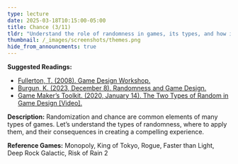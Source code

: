 ```yaml
---
type: lecture
date: 2025-03-18T10:15:00-05:00
title: Chance (3/11)
tldr: "Understand the role of randomness in games, its types, and how it shapes player experiences."
thumbnail: /_images/screenshots/themes.png
hide_from_announcments: true
---
```

**Suggested Readings:**
- [Fullerton, T. (2008). Game Design Workshop.](https://doi.org/10.1201/b13172)
- [Burgun, K. (2023, December 8). Randomness and Game Design.](https://www.gamedeveloper.com/design/randomness-and-game-design)
- [Game Maker’s Toolkit. (2020, January 14). The Two Types of Random in Game Design [Video].](https://www.youtube.com/watch?v=dwI5b-wRLic)

**Description:**
Randomization and chance are common elements of many types of games. Let’s understand the types of randomness, where to apply them, and their consequences in creating a compelling experience.

**Reference Games:**
Monopoly, King of Tokyo, Rogue, Faster than Light, Deep Rock Galactic, Risk of Rain 2

